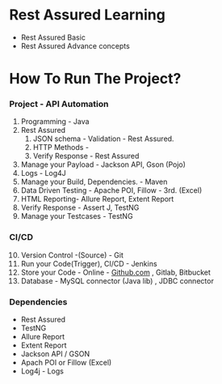 # Rest Assured Learning

- Rest Assured Basic
- Rest Assured Advance concepts

# How To Run The Project?

### Project - API Automation

 1. Programming - Java
 2. Rest Assured
     1. JSON schema - Validation - Rest Assured.
     2. HTTP Methods -
     3. Verify Response - Rest Assured
 3. Manage your Payload - Jackson API, Gson (Pojo)
 4. Logs - Log4J
 5. Manage your Build, Dependencies. - Maven
 6. Data Driven Testing - Apache POI, Fillow - 3rd. (Excel)
 7. HTML Reporting- Allure Report, Extent Report
 8. Verify Response - Assert J, TestNG
 9. Manage your Testcases - TestNG

### CI/CD 

 10. Version Control -(Source) - Git
 11. Run your Code(Trigger), CI/CD - Jenkins
 12. Store your Code - Online - [﻿Github.com](https://github.com/) , Gitlab, Bitbucket
 13. Database - MySQL connector (Java lib) , JDBC connector

### Dependencies 
- Rest Assured
- TestNG
- Allure Report
- Extent Report
- Jackson API / GSON
- Apach POI or Fillow (Excel)
- Log4j - Logs


